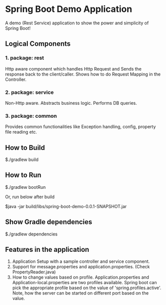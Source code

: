 # Spring Boot Demo Application
A demo (Rest Service) application to show the power and simplicity of Spring Boot!

## Logical Components
### 1. package: rest 
Http aware component which handles Http Request and Sends the response back to the client/caller.
Shows how to do Request Mapping in the Controller. 

### 2. package: service
Non-Http aware. Abstracts business logic. Performs DB queries.

### 3. package: common
Provides common functionalities like Exception handling, config, property file reading etc.

## How to Build
$./gradlew build

## How to Run
$./gradlew bootRun

Or, run below after build

$java -jar build/libs/spring-boot-demo-0.0.1-SNAPSHOT.jar

## Show Gradle dependencies
$./gradlew dependencies 


## Features in the application
1. Application Setup with a sample controller and service component. 
2. Support for message.properties and application.properties. (Check PropertyReader.java)
3. How to change values based on profile. Application.properties and Application-local.properties are two profiles available. Spring boot can pick the appropriate profile based on the value of 'spring.profiles.active'.
Note, how the server can be started on different port based on the value. 

